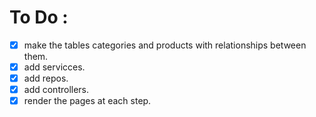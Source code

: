 # To Do :
- [x] make the tables categories and products with relationships between them.  
- [x]  add servicces. 
- [x] add repos. 
- [x] add controllers. 
- [x] render the pages at each step. 
